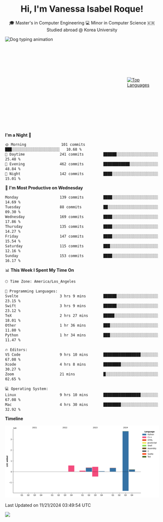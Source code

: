 <h1 align="center">Hi, I'm Vanessa Isabel Roque!</h1>

<p align="center"> 🎓 Master's in Computer Engineering 💻 Minor in Computer Science 🇰🇷 Studied abroad @ Korea University <br></p>
<div style="display: flex; justify-content: center; align-items: center;">
  <img src="https://cdn.dribbble.com/users/859807/screenshots/6284055/benny_typing_1.gif" width="400" height="300" alt="Dog typing animation">
  <a href="https://github.com/anuraghazra/github-readme-stats">
    <img src="https://github-readme-stats.vercel.app/api/top-langs/?username=vroque19" alt="Top Languages" width="400" height="300">
  </a>
</div>

 
<!--START_SECTION:waka-->
**I'm a Night 🦉** 

```text
🌞 Morning                101 commits         ███░░░░░░░░░░░░░░░░░░░░░░   10.68 % 
🌆 Daytime                241 commits         ██████░░░░░░░░░░░░░░░░░░░   25.48 % 
🌃 Evening                462 commits         ████████████░░░░░░░░░░░░░   48.84 % 
🌙 Night                  142 commits         ████░░░░░░░░░░░░░░░░░░░░░   15.01 % 
```
📅 **I'm Most Productive on Wednesday** 

```text
Monday                   139 commits         ████░░░░░░░░░░░░░░░░░░░░░   14.69 % 
Tuesday                  88 commits          ██░░░░░░░░░░░░░░░░░░░░░░░   09.30 % 
Wednesday                169 commits         ████░░░░░░░░░░░░░░░░░░░░░   17.86 % 
Thursday                 135 commits         ████░░░░░░░░░░░░░░░░░░░░░   14.27 % 
Friday                   147 commits         ████░░░░░░░░░░░░░░░░░░░░░   15.54 % 
Saturday                 115 commits         ███░░░░░░░░░░░░░░░░░░░░░░   12.16 % 
Sunday                   153 commits         ████░░░░░░░░░░░░░░░░░░░░░   16.17 % 
```


📊 **This Week I Spent My Time On** 

```text
🕑︎ Time Zone: America/Los_Angeles

💬 Programming Languages: 
Svelte                   3 hrs 9 mins        ██████░░░░░░░░░░░░░░░░░░░   23.15 % 
Swift                    3 hrs 9 mins        ██████░░░░░░░░░░░░░░░░░░░   23.12 % 
TeX                      2 hrs 27 mins       █████░░░░░░░░░░░░░░░░░░░░   18.01 % 
Other                    1 hr 36 mins        ███░░░░░░░░░░░░░░░░░░░░░░   11.80 % 
Python                   1 hr 34 mins        ███░░░░░░░░░░░░░░░░░░░░░░   11.47 % 

🔥 Editors: 
VS Code                  9 hrs 10 mins       █████████████████░░░░░░░░   67.08 % 
Xcode                    4 hrs 8 mins        ████████░░░░░░░░░░░░░░░░░   30.27 % 
Zoom                     21 mins             █░░░░░░░░░░░░░░░░░░░░░░░░   02.65 % 

💻 Operating System: 
Linux                    9 hrs 10 mins       █████████████████░░░░░░░░   67.08 % 
Mac                      4 hrs 30 mins       ████████░░░░░░░░░░░░░░░░░   32.92 % 
```

**Timeline**

![Lines of Code chart](https://raw.githubusercontent.com/vroque19/vroque19/main/assets/bar_graph.png)


 Last Updated on 11/21/2024 03:49:54 UTC
<!--END_SECTION:waka-->
![](https://komarev.com/ghpvc/?username=vroque19&color=b2a3dc&style=flat-square)
